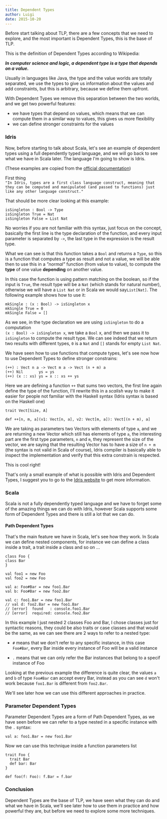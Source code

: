 ```yaml
---
title: Dependent Types
author: Luigi
date: 2015-10-20
---
```


Before start talking about TLP, there are a few concepts 
that we need to explore, and the most important is Dependent Types, 
this is the base of TLP.

This is the definition of Dependent Types according to Wikipedia:

**_In computer science and logic, a dependent type is a type that depends on a value._**

Usually in languages like Java, the type and the value worlds are totally separated, we use the types to give us information about the values and add constraints, but this is arbitrary, because we define them upfront.

With Dependent Types we remove this separation between the two worlds,
and we get two powerful features: 

- we have types that depend on values, which means that we can compute them in a similar way to values, this gives us more flexibility
- we can define stronger constraints for the values

### Idris

Now, before starting to talk about Scala, let's see an example of dependent types using a full dependently typed language, and we will go back to see what we have in Scala later. The language I'm going to show is Idris.

(These examples are copied from the [official documentation](http://docs.idris-lang.org/en/latest/tutorial/typesfuns.html))

First thing  
`"In Idris, types are a first class language construct, meaning that they can be computed and manipulated (and passed to functions) just like any other language construct."` 

That should be more clear looking at this example:

```
isSingleton : Bool -> Type
isSingleton True = Nat
isSingleton False = List Nat
```

No worries if you are not familiar with this syntax, just focus on the 
concept, basically the first line is the type declaration of the function,
and every input parameter is separated by `->`, the last type in the expression is the result type. 

What we can see is that this function takes a `Bool` and returns 
a `Type`, so this is a function that computes a type as result and 
not a value, we will be able then to use this in a *"normal"* function (from
value to value), to compute the **type** of one value **depending** on another value.

In this case the function is using pattern matching on the boolean, 
so if the input is `True`, the result type will be a `Nat` (which stands for natural number), otherwise we will have a `List Nat` or in Scala we would say`List[Nat]`.
The following example shows how to use it:

```
mkSingle : (x : Bool) -> isSingleton x
mkSingle True = 0
mkSingle False = []
```

As we see, in the type declaration we are using `isSingleton` to do a computation  
`(x : Bool) -> isSingleton x`, we take a `Bool` x, and then we pass it to `isSingleton` 
to compute the result type.
We can see indeed that we return two results with different types, `0` is a `Nat` and `[]` stands for empty `List Nat`.

We have seen how to use functions that compute types, 
let's see now how to use Dependent Types to define stronger constrains: 

```
(++) : Vect n a -> Vect m a -> Vect (n + m) a
(++) Nil       ys = ys
(++) (x :: xs) ys = x :: xs ++ ys
```

Here we are defining a function `++` that sums two vectors, 
the first line again define the type of the function, 
I'll rewrite this in a *scalish* way to make it easier for people not familiar with the Haskell syntax (Idris syntax is based on the Haskell one)

```
trait Vect[Size, A] 

def ++[n, m, a](v1: Vect[n, a], v2: Vect[m, a]): Vect[(n + m), a] 
```

We are taking as parameters two Vectors with elements of type `a`,
and we are returning a new Vector which still has elements of type `a`,
the interesting part are the first type parameters, `n` and `m`,
they represent the size of the vector, we are saying that the resulting 
Vector has to have a size of `n + m` 
(the syntax is not valid in Scala of course), Idris compiler is basically
able to inspect the implementation and verify that this extra constrain 
is respected. 

This is cool right!

That's only a small example of what is possible with Idris and Dependent
Types, I suggest you to go to the [Idris website](http://www.idris-lang.org/) to get more information.

### Scala

Scala is not a fully dependently typed language and we have to forget some
of the amazing things we can do with Idris, however Scala supports some
form of Dependent Types and there is still a lot that we can do.

#### Path Dependent Types

That's the main feature we have in Scala, let's see how they work.
In Scala we can define nested components, for instance we can define 
a class inside a trait, a trait inside a class and so on ...

```
class Foo {                                                                      class Bar
}

val foo1 = new Foo
val foo2 = new Foo

val a: Foo#Bar = new foo1.Bar
val b: Foo#Bar = new foo2.Bar

val c: foo1.Bar = new foo1.Bar
// val d: foo2.Bar = new foo1.Bar
// [error]  found   : console.foo1.Bar
// [error]  required: console.foo2.Bar

```

In this example I just nested 2 classes Foo and Bar, I chose classes just
for syntactic reasons, they could be also traits or case classes
and that would be the same, as we can see there are 2 ways to refer to 
a nested type:

- `#` means that we don't refer to any specific instance,
  in this case `Foo#Bar`, every Bar inside every instance of Foo 
  will be a valid instance 

- `.` means that we can only refer the Bar instances that belong to 
  a specif instance of Foo

Looking at the previous example the difference is quite clear,
the values `a` and `b` of type `Foo#Bar` can accept every Bar,
instead as you can see `d` won't work because `foo1.Bar` is different from
`foo2.Bar`.

We'll see later how we can use this different approaches in practice.

### Parameter Dependent Types

Parameter Dependent Types are a form of Path Dependent Types,
as we have seen before we can refer to a type nested in a specific instance 
with the `.` syntax:

```
val a: foo1.Bar = new foo1.Bar
```

Now we can use this technique inside a function parameters list

```
trait Foo {
  trait Bar 
  def bar: Bar  
}  

def foo(f: Foo): f.Bar = f.bar
```

### Conclusion 

Dependent Types are the base of TLP, we have seen what they can do and what we have in Scala, we'll see later how to use them in practice and how powerful they are, but before we need to explore some more techniques.  


